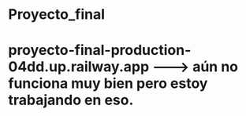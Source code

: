 # Proyecto_final

# proyecto-final-production-04dd.up.railway.app ---> aún no funciona muy bien pero estoy trabajando en eso.
